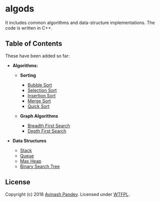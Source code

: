 # algods

It includes common algorithms and data-structure implementations. The code is written in C++.

## Table of Contents

These have been added so far:

- **Algorithms:**

  - **Sorting**

    - [Bubble Sort](https://github.com/mrpandey/fundamentals/blob/master/algorithms/sorting/bubble-sort.cpp)
    - [Selection Sort](https://github.com/mrpandey/fundamentals/blob/master/algorithms/sorting/selection-sort.cpp)
    - [Insertion Sort](https://github.com/mrpandey/fundamentals/blob/master/algorithms/sorting/insertion-sort.cpp)
    - [Merge Sort](https://github.com/mrpandey/fundamentals/blob/master/algorithms/sorting/merge-sort.cpp)
    - [Quick Sort](https://github.com/mrpandey/fundamentals/blob/master/algorithms/sorting/quick-sort.cpp)

  - **Graph Algorithms**

    - [Breadth First Search](https://github.com/mrpandey/fundamentals/blob/master/algorithms/graph-algorithms/bfs.cpp)
    - [Depth First Search](https://github.com/mrpandey/fundamentals/blob/master/algorithms/graph-algorithms/dfs.cpp)

- **Data Structures**

  - [Stack](https://github.com/mrpandey/fundamentals/blob/master/data-structures/stack.cpp)
  - [Queue](https://github.com/mrpandey/fundamentals/blob/master/data-structures/queue.cpp)
  - [Max Heap](https://github.com/mrpandey/fundamentals/blob/master/data-structures/maxheap.cpp)
  - [Binary Search Tree](https://github.com/mrpandey/fundamentals/blob/master/data-structures/bst.cpp)


## License

Copyright (c) 2018 [Avinash Pandey](http://mrpandey.com). Licensed under [WTFPL](https://github.com/mrpandey/fundamentals/blob/master/LICENSE).
